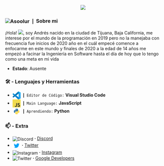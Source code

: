 <p align="center">
<img src="https://i.imgur.com/iQ8Fcju.png">
</p>

### <img align="center" alt="Asoolur" width="70px" src="https://i.imgur.com/YD8d5Gb.png" /> ❘ Sobre mi

¡Hola! <img src="https://user-images.githubusercontent.com/57642291/115981321-b7a44c80-a58a-11eb-8109-79aa8bcf0698.gif" width="25px">, soy Andrés nacido en la ciudad de Tijuana, Baja California, me interese por el mundo de la programación en 2019 pero no la manejaba con frecuencia fue inicios de 2020 año en el cuál empecé comence a enfocarme en este mundo y finales de 2020 a la edad de 14 años me empezó a facinar la Ingeniería en Software hasta el día de hoy que lo tengo como una meta en mi vida

- **__Estado__**: Ausente

### 🛠️ - Lenguajes y Herramientas

- <img align="center" alt="Visual Studio Code" width="26px" src="https://raw.githubusercontent.com/github/explore/80688e429a7d4ef2fca1e82350fe8e3517d3494d/topics/visual-studio-code/visual-studio-code.png" /> **❘** `Editor de Código:` **Visual Studio Code**
- <img align="center" alt="JavaScript" width="26px" src="https://raw.githubusercontent.com/github/explore/80688e429a7d4ef2fca1e82350fe8e3517d3494d/topics/javascript/javascript.png" /> **❘** `Main Language:` **JavaScript**
- <img align="center" alt="HTML5" width="26px" src="https://raw.githubusercontent.com/github/explore/80688e429a7d4ef2fca1e82350fe8e3517d3494d/topics/python/python.png" /> **❘** `Aprendiendo:` **Python**

### 📫 - Extra

- <img align="center" alt="Discord" width="26px" src="https://discord.com/assets/145dc557845548a36a82337912ca3ac5.svg" /> **·** [Discord](https://discord.com/users/560327765317124097)
- <img align="center" alt="Twitter" width="26px" src="https://raw.githubusercontent.com/github/explore/80688e429a7d4ef2fca1e82350fe8e3517d3494d/topics/twitter/twitter.png" /> **·** [Twitter](https://www.twitter.com/asoolur)
- <img align="center" alt="Instagram" width="26px" src="https://i.imgur.com/WaffgJJ.png" /> **·** [Instagram](https://www.instagram.com/asoolur/)
- <img align="center" alt="Twitter" width="26px" src="https://www.buscopng.com/wp-content/uploads/2020/11/Google-Developers-logo.png" /> **·** [Google Developers](https://g.dev/Asoolur)
